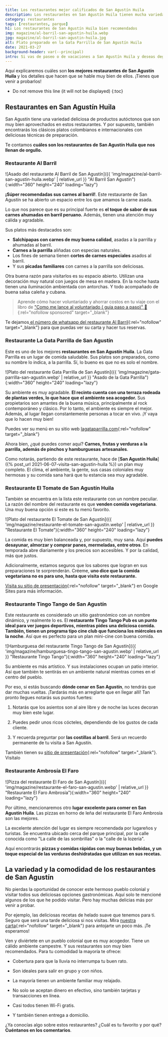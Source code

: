 ```yaml
---
title: Los restaurantes mejor calificados de San Agustín Huila
description: Los restaurantes en San Agustín Huila tienen mucha variedad de ofertas gastronómicas. Te contaremos de 5 de ellos con muy buenas calificaciones.
category: restaurantes
tags: [restaurantes, parque]
h1: Los restaurantes de San Agustín Huila bien recomendados
img: magazine/al-barril-san-agustin-huila.webp
jpg: magazine/al-barril-san-agustin-huila.jpg
alt: Plato preparado en la Gata Parrilla de San Agustín Huila
date: 2021-03-27
background-header: var(--principal)
intro: Si vas de paseo o de vacaciones a San Agustín Huila y deseas degustar algún rico almuerzo, o una cena inolvidable, no te puedes perder la diversidad gastronómica de sus restaurantes.
---
```

Aquí explicaremos cuáles son **los mejores restaurantes de San Agustín Huila** y los detalles que hacen que se hable muy bien de ellos. ¡Tienes que venir a probarlos!
<!-- excerpt -->

* Do not remove this line (it will not be displayed)
{:toc}

## Restaurantes en San Agustín Huila

San Agustín tiene una variedad deliciosa de productos autóctonos que son muy bien aprovechados en estos restaurantes. Y por supuesto, también encontrarás los clásicos  platos colombianos e internacionales con deliciosas técnicas de preparación.

Te contamos **cuáles son los restaurantes de San Agustín Huila que nos llenan de orgullo.**

### Restaurante Al Barril

![Asado del restaurante Al Barril de San Agustín]({{ 'img/magazine/al-barril-san-agustin-huila.webp' | relative_url }} "Al Barril San Agustín"){:width="360" height="240" loading="lazy"}

**¡Súper recomendadas sus carnes al barril!**. Este restaurante de San Agustín se ha abierto un espacio entre los que amamos la carne asada.

Lo que nos parece que es su principal fuerte es **el toque de sabor de sus carnes ahumadas en barril peruano.** Además, tienen una atención muy cálida y agradable.

Sus platos más destacados son:

* **Salchipapas con carnes de muy buena calidad**, asadas a la parrilla y ahumadas al barril.
* **Carnes a la parrilla** aliñadas con especias naturales.
* Los fines de semana tienen **cortes de carnes especiales** asados al barril.
* Y sus **picadas familiares** con carnes a la parrilla son deliciosas.

Otra buena razón para visitarlos es su espacio abierto. Utilizan una decoración muy natural con juegos de mesa en madera. En la noche hasta tienen una iluminación ambientada con antorchas. Y todo acompañado de buena salsa caleña y cubana.

>Aprende cómo hacer voluntariado y ahorrar costos en tu viaje con el libro de ["Como me lance al voluntariado ( guia paso a paso)" 📖](https://go.hotmart.com/B72308674C?dp=1){:rel="nofollow sponsored" target="_blank"}

Te dejamos[ el número de whatsapp del restaurante Al Barril](https://wa.me/c/573156968584){:rel="nofollow" target="_blank"} para que puedas ver su carta y hacer tus reservas.

### Restaurante La Gata Parrilla de San Agustín

Este es uno de los mejores **restaurantes en San Agustín Huila**. La Gata Parrilla es un lugar de comida saludable. Sus platos son preparados, como su nombre lo indica, a la parrilla. Sí, lo bueno es que no es solo el nombre.

![Plato del restaurante Gata Parrilla de San Agustín]({{ 'img/magazine/gata-parrilla-san-agustin.webp' | relative_url }} "Asado de la Gata Parrilla"){:width="360" height="240" loading="lazy"}

Su ambiente es muy agradable. **El recinto cuenta con una terraza rodeada de plantas verdes, lo que hace que el ambiente sea acogedor.** Sus propietarios son amantes de la buena música, principalmente al rock contemporáneo y clásico. Por lo tanto, el ambiente es siempre el mejor. Además, al lugar llegan constantemente personas a tocar en vivo. ¡Y vaya que lo hacen muy bien!

Puedes ver su menú en su sitio web [lagataparrilla.com](https://www.lagataparrilla.com/){:rel="nofollow" target="_blank"}

Ahora bien, ¿qué puedes comer aquí? **Carnes, frutas y verduras a la parrilla, además de pinchos y hamburguesas artesanales**.

Como notarás, partiendo de este restaurante, hace de [**San Agustín Huila**]({% post_url 2021-06-07-visita-san-agustin-huila %}) un plan muy completo. El clima, el ambiente, la gente, sus casas coloniales muy hermosas y su comida sana hará que tu estancia sea muy agradable.

### Restaurante El Tomate de San Agustín Huila

También se encuentra en la lista este restaurante con un nombre peculiar. La razón del nombre del restaurante es que **venden comida vegetariana**. Una muy buena opción si este es tu menú favorito.

![Plato del restaurante El Tomate de San Agustín]({{ 'img/magazine/restaurante-el-tomate-san-agustin.webp' | relative_url }} "Restaurante El Tomate"){:width="360" height="240" loading="lazy"}

La comida es muy bien balanceada y, por supuesto, muy sana. Aquí **puedes desayunar, almorzar y comprar panes, mermeladas, entre otros**. En temporada abre diariamente y los precios son accesibles. Y por la calidad, más que justos.

Adicionalmente, estamos seguros que los sabores que logran en sus preparaciones te sorprenderán. Créeme, **uno dice que la comida vegetariana no es para uno, hasta que visita este restaurante.**

[Visita su sitio de presentación](https://restaurante-tomate.negocio.site/){:rel="nofollow" target="_blank"} en Google Sites para más información.

### Restaurante Tingo Tango de San Agustín

Este restaurante es considerado un sitio gastronómico con un nombre dinámico, y realmente lo es. El **restaurante Tingo Tango Pub es un punto ideal para ver juegos deportivos, mientras pides una deliciosa comida. También, tienen un programa tipo cine club que funciona los miércoles en la noche**. Así que es perfecto para un plan mini-cine con buena comida.

![Hamburguesa del restaurante Tingo Tango de San Agustín]({{ 'img/magazine/hamburguesa-tingo-tango-san-agustin.webp' | relative_url }} "Restaurante Tingo Tango"){:width="360" height="240" loading="lazy"}

Su ambiente es más artístico. Y sus instalaciones ocupan un patio interior. Así que también te sentirás en un ambiente natural mientras comes en el centro del pueblo.

Por eso, si estás buscando **dónde cenar en San Agustín**, no tendrás que dar muchas vueltas. ¡Tardarás más en arreglarte que en llegar allí! Tan pronto llegues notarás sus puntos fuertes:

1. Notarás que los asientos son al aire libre y de noche las luces decoran muy bien este lugar.

2. Puedes pedir unos ricos cócteles, dependiendo de los gustos de cada cliente.

3. Y recuerda preguntar por **las costillas al barril**. Será un recuerdo permanente de tu visita a San Agustín.

También tienen su [sitio de presentación](https://tingo-tango-pub.negocio.site/){:rel="nofollow" target="_blank"}. Visítalo

### Restaurante Ambrosía El Faro

![Pizza del restaurante El Faro de San Agustín]({{ 'img/magazine/restaurante-el-faro-san-agustin.webp' | relative_url }} "Restaurante El Faro Ambrosía"){:width="360" height="240" loading="lazy"}

Por último, mencionaremos otro **lugar excelente para comer en San Agustín Huila**. Las pizzas en horno de leña del restaurante El Faro Ambrosía son las mejores.

La excelente atención del lugar es siempre recomendada por lugareños y turistas. Se encuentra ubicado cerca del parque principal, por la calle conocida como "La calle de las sombrillas" o la "calle de la lozería".

Aquí encontrarás **pizzas y comidas rápidas con muy buenas bebidas, y un toque especial de las verduras deshidratadas que utilizan en sus recetas.**

## La variedad y la comodidad de los restaurantes de San Agustín

No pierdas la oportunidad de conocer este hermoso pueblo colonial y visitar todos sus deliciosas opciones gastronómicas. Aquí solo te mencioné algunos de los que he podido visitar. Pero hay muchas delicias más por venir a probar.

Por ejemplo, las deliciosas recetas de helado suave que tenemos para ti. Seguro que será una tarde deliciosa si nos visitas. Mira [nuestra carta](https://bit.ly/domicilios-gurcoff){:rel="nofollow" target="_blank"} para antojarte un poco más. ¡Te esperamos!

Ven y diviértete en un pueblo colonial que es muy acogedor. Tiene un cálido ambiente campestre. Y sus restaurantes son muy bien recomendados. Para tu comodidad la mayoría te ofrece:

* Cobertura para que la lluvia no interrumpa tu buen rato.

* Son ideales para salir en grupo y con niños.

* La mayoría tienen un ambiente familiar muy relajado.

* No solo se aceptan dinero en efectivo, sino también tarjetas y transacciones en línea.

* Casi todos tienen Wi-Fi gratis.

* Y también tienen entrega a domicilio.

¿Ya conocías algo sobre estos restaurantes? ¿Cuál es tu favorito y por qué? **Cuéntanos en los comentarios**.
